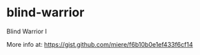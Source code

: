 blind-warrior
=============

Blind Warrior I


More info at: https://gist.github.com/miere/f6b10b0e1ef433f6cf14
